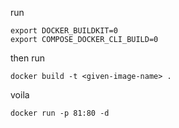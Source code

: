 run

```
export DOCKER_BUILDKIT=0                                                                      
export COMPOSE_DOCKER_CLI_BUILD=0
```

then run
```
docker build -t <given-image-name> .
```

voila
```
docker run -p 81:80 -d
```